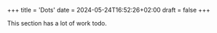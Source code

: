 +++
title = 'Dots'
date = 2024-05-24T16:52:26+02:00
draft = false
+++

This section has a lot of work todo.
